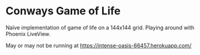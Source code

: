 # Conways Game of Life

Naïve implementation of game of life on a 144x144 grid.
Playing around with Phoenix LiveView.

May or may not be running at https://intense-oasis-66457.herokuapp.com/
